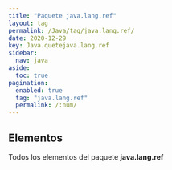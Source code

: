 ```yaml
---
title: "Paquete java.lang.ref"
layout: tag
permalink: /Java/tag/java.lang.ref/
date: 2020-12-29
key: Java.quetejava.lang.ref
sidebar: 
  nav: java
aside: 
  toc: true
pagination: 
  enabled: true
  tag: "java.lang.ref"
  permalink: /:num/
---
```


<h2>Elementos</h2>
Todos los elementos del paquete <strong>java.lang.ref</strong>
